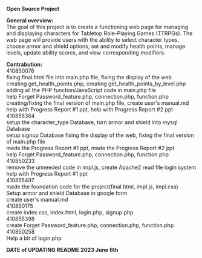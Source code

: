 **Open Source Project**  

**General overview:**  
The goal of this project is to create a functioning web page for managing and displaying characters for Tabletop Role-Playing Games (TTRPGs). 
The web page will provide users with the ability to select character types, choose armor and shield options, set and modify health points, manage levels, update ability scores, and view corresponding modifiers.  

**Contrabution:**    
410850076   
fixing final.html file into main.php file, fixing the display of the web  
creating get_health_points.php, creating get_health_points_by_level.php  
adding all the PHP function/JavaScript code in main.php file  
help Forget Password_feature.php, connection.php, function.php  
creating/fixing the final version of main.php file, create user's manual.md  
help with Progress Report #1 ppt, help with Progress Report #2 ppt  
410855364    
setup the character_type Database, turn armor and shield into mysql Database  
setup signup Database 
fixing the display of the web, fixing the final version of main.php file    
made the Progress Report #1 ppt, made the Progress Report #2 ppt  
help Forget Password_feature.php, connection.php, function.php
410850233  
remove the unneeded code in impl.js, create Apache2 read file login system    
help with Progress Report #1 ppt    
410855497   
made the foundation code for the project(final.html, impl.js, impl.css)   
Setup armor and shield Database in google form  
create user's manual.md  
410850175  
create index.css, index.html, login.php, signup.php   
410855398  
create Forget Password_feature.php, connection.php, function.php  
410850258  
Help a bit of login.php  

**DATE of UPDATING README 2023 June 6th**
